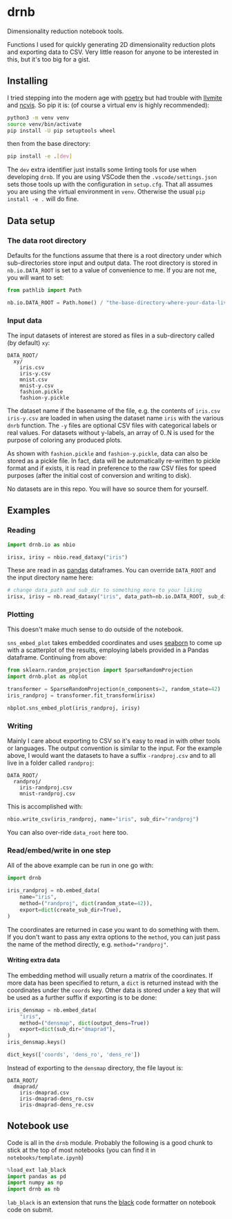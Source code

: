 # drnb

Dimensionality reduction notebook tools.

Functions I used for quickly generating 2D dimensionality reduction plots and exporting data to
CSV. Very little reason for anyone to be interested in this, but it's too big for a gist.

## Installing

I tried stepping into the modern age with [poetry](https://python-poetry.org/) but had trouble with
[llvmite](https://pypi.org/project/llvmlite/) and [ncvis](https://pypi.org/project/ncvis/). So
pip it is: (of course a virtual env is highly recommended):

```bash
python3 -m venv venv
source venv/bin/activate
pip install -U pip setuptools wheel
```

then from the base directory:

```bash
pip install -e .[dev]
```

The `dev` extra identifier just installs some linting tools for use when developing `drnb`. If you
are using VSCode then the `.vscode/settings.json` sets those tools up with the configuration in
`setup.cfg`. That all assumes you are using the virtual environment in `venv`. Otherwise the usual
`pip install -e .` will do fine.

## Data setup

### The data root directory

Defaults for the functions assume that there is a root directory under which sub-directories store
input and output data. The root directory is stored in `nb.io.DATA_ROOT` is set to a value of
convenience to me. If you are not me, you will want to set:

```python
from pathlib import Path

nb.io.DATA_ROOT = Path.home() / "the-base-directory-where-your-data-lives"
```

### Input data

The input datasets of interest are stored as files in a sub-directory called (by default) `xy`:

```text
DATA_ROOT/
  xy/
    iris.csv
    iris-y.csv
    mnist.csv
    mnist-y.csv
    fashion.pickle
    fashion-y.pickle
```

The dataset name if the basename of the file, e.g. the contents of `iris.csv` `iris-y.csv` are
loaded in when using the dataset name `iris` with the various `dnrb` function. The `-y` files are
optional CSV files with categorical labels or real values. For datasets without y-labels, an array
of 0..N is used for the purpose of coloring any produced plots.

As shown with `fashion.pickle` and `fashion-y.pickle`, data can also be stored as a pickle file. In
fact, data will be automatically re-written to pickle format and if exists, it is read in preference
to the raw CSV files for speed purposes (after the initial cost of conversion and writing to disk).

No datasets are in this repo. You will have so source them for yourself.

## Examples

### Reading

```python
import drnb.io as nbio

irisx, irisy = nbio.read_dataxy("iris")
```

These are read in as [pandas](https://pandas.pydata.org/) dataframes. You can override `DATA_ROOT`
and the input directory name here:

```python
# change data_path and sub_dir to something more to your liking
irisx, irisy = nb.read_dataxy("iris", data_path=nb.io.DATA_ROOT, sub_dir="xy")
```

### Plotting

This doesn't make much sense to do outside of the notebook.

`sns_embed_plot` takes embedded coordinates and uses [seaborn](https://seaborn.pydata.org/) to come
up with a scatterplot of the results, employing labels provided in a Pandas dataframe. Continuing
from above:

```python
from sklearn.random_projection import SparseRandomProjection
import drnb.plot as nbplot

transformer = SparseRandomProjection(n_components=2, random_state=42)
iris_randproj = transformer.fit_transform(irisx)

nbplot.sns_embed_plot(iris_randproj, irisy)
```

### Writing

Mainly I care about exporting to CSV so it's easy to read in with other tools or languages. The
output convention is similar to the input. For the example above, I would want the datasets
to have a suffix `-randproj.csv` and to all live in a folder called `randproj`:

```text
DATA_ROOT/
  randproj/
    iris-randproj.csv
    mnist-randproj.csv
```

This is accomplished with:

```python
nbio.write_csv(iris_randproj, name="iris", sub_dir="randproj")
```

You can also over-ride `data_root` here too.

### Read/embed/write in one step

All of the above example can be run in one go with:

```python
import drnb

iris_randproj = nb.embed_data(
    name="iris",
    method=("randproj", dict(random_state=42)),
    export=dict(create_sub_dir=True),
)
```

The coordinates are returned in case you want to do something with them. If you don't want to pass
any extra options to the `method`, you can just pass the name of the method directly, e.g.
`method="randproj"`.

#### Writing extra data

The embedding method will usually return a matrix of the coordinates. If more data has been
specified to return, a `dict` is returned instead with the coordinates under the `coords` key. Other
data is stored under a key that will be used as a further suffix if exporting is to be done:

```python
iris_densmap = nb.embed_data(
    "iris",
    method=("densmap", dict(output_dens=True))
    export=dict(sub_dir="dmaprad"),
)
iris_densmap.keys()
```

```python
dict_keys(['coords', 'dens_ro', 'dens_re'])
```

Instead of exporting to the `densmap` directory, the file layout is:

```text
DATA_ROOT/
  dmaprad/
    iris-dmaprad.csv
    iris-dmaprad-dens_ro.csv
    iris-dmaprad-dens_re.csv
```

## Notebook use

Code is all in the `drnb` module. Probably the following is a good chunk to stick at the top of
most notebooks (you can find it in `notebooks/template.ipynb`)

```python
%load_ext lab_black
import pandas as pd
import numpy as np
import drnb as nb
```

`lab_black` is an extension that runs the [black](https://black.readthedocs.io/en/stable/)
code formatter on notebook code on submit.
